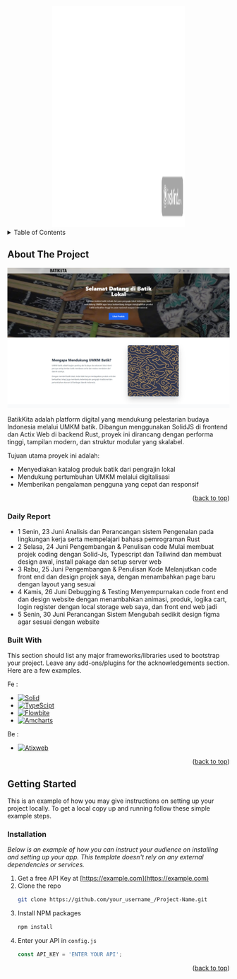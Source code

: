 
<a name="readme-top"></a>


<!-- PROJECT LOGO -->
<br />
<div align="center">
  <a href="https://github.com/PKL-SST-2025/BatikKita-Fe?tab=readme-ov-file">
    <img src="images/logo1.png" alt="Logo" width="300" height="500">
  </a>
  
</div>



<!-- TABLE OF CONTENTS -->
<details>
  <summary>Table of Contents</summary>
  <ol>
    <li>
      <a href="#about-the-project">About The Project</a>
      <ul>
        <li><a href="#daily-report">Daily Report</a></li>
        <li><a href="#built-with">Built With</a></li>
      </ul>
    </li>
    <li>
      <a href="#getting-started">Getting Started</a>
      <ul>
        <li><a href="#installation">Installation</a></li>
      </ul>
    </li>
  </ol>
</details>



<!-- ABOUT THE PROJECT -->
## About The Project

[![Batik Kita][product-screenshot]](https://batik-kita-fe.vercel.app/)

BatikKita adalah platform digital yang mendukung pelestarian budaya Indonesia melalui UMKM batik. Dibangun menggunakan SolidJS di frontend dan Actix Web di backend Rust, proyek ini dirancang dengan performa tinggi, tampilan modern, dan struktur modular yang skalabel.

Tujuan utama proyek ini adalah:
- Menyediakan katalog produk batik dari pengrajin lokal
- Mendukung pertumbuhan UMKM melalui digitalisasi
- Memberikan pengalaman pengguna yang cepat dan responsif


<p align="right">(<a href="#readme-top">back to top</a>)</p>



### Daily Report

* 1	Senin, 23 Juni	Analisis dan Perancangan sistem	Pengenalan pada lingkungan kerja serta mempelajari bahasa pemrograman Rust
* 2	Selasa, 24 Juni	Pengembangan & Penulisan code	Mulai membuat projek coding dengan Solid-Js, Typescript dan Tailwind dan membuat design awal, install pakage dan setup server web 
* 3	Rabu, 25 Juni	Pengembangan & Penulisan Kode	Melanjutkan code front end dan design projek saya, dengan menambahkan page baru dengan layout yang sesuai
* 4	Kamis, 26 Juni	Debugging & Testing	Menyempurnakan code front end dan design website dengan menambahkan animasi, produk, logika cart, login register dengan local storage web saya, dan front end web jadi
* 5	Senin, 30 Juni	Perancangan Sistem	Mengubah sedikit design figma agar sesuai dengan website



### Built With

This section should list any major frameworks/libraries used to bootstrap your project. Leave any add-ons/plugins for the acknowledgements section. Here are a few examples.

Fe :
* [![Solid][Solid.js]][Solid-url]
* [![TypeScipt][TypeScript]][Type-url]
* [![Flowbite][Flowbite]][Flow-url]
* [![Amcharts][Amcharts]][Chart-url]

Be :
* [![Atixweb][Atixweb]][Atix-url]
  
<p align="right">(<a href="#readme-top">back to top</a>)</p>



<!-- GETTING STARTED -->
## Getting Started

This is an example of how you may give instructions on setting up your project locally.
To get a local copy up and running follow these simple example steps.


### Installation

_Below is an example of how you can instruct your audience on installing and setting up your app. This template doesn't rely on any external dependencies or services._

1. Get a free API Key at [https://example.com](https://example.com)
2. Clone the repo
   ```sh
   git clone https://github.com/your_username_/Project-Name.git
   ```
3. Install NPM packages
   ```sh
   npm install
   ```
4. Enter your API in `config.js`
   ```js
   const API_KEY = 'ENTER YOUR API';
   ```

<p align="right">(<a href="#readme-top">back to top</a>)</p>

<!-- MARKDOWN LINKS & IMAGES -->
<!-- https://www.markdownguide.org/basic-syntax/#reference-style-links -->

[product-screenshot]: images/screenshot.png
[Solid.js]: https://img.shields.io/badge/solid.js-000000?style=for-the-badge&logo=soliddotjs&logoColor=white
[Solid-url]: https://www.solidjs.com/
[TypeScript]: https://img.shields.io/badge/TypeScript-719af4?style=for-the-badge&logo=soliddotjs&logoColor=white
[Type-url]: https://www.typescriptlang.org/
[Flowbite]: https://img.shields.io/badge/Flowbite-111827?style=for-the-badge&logo=soliddotjs&logoColor=white
[Flow-url]: https://flowbite.com/
[Amcharts]: https://img.shields.io/badge/Amcharts%205-262626?style=for-the-badge&logo=soliddotjs&logoColor=white
[Chart-url]: https://www.amcharts.com/
[Atixweb]: https://img.shields.io/badge/AtixWeb-0a191c?style=for-the-badge&logo=soliddotjs&logoColor=white
[Atix-url]: https://actix.rs/
